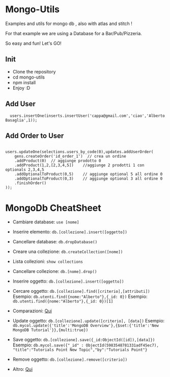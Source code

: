 # Mongo-Utils

Examples and utils for mongo db , also with atlas and stitch !

For that example we are using a Database for a Bar/Pub/Pizzeria.

So easy and fun! Let's GO!

## Init

 - Clone the repository
 - cd mongo-utils
 - npm install
 - Enjoy :D


## Add User 

```
  users.insertOne(inserts.insertUser('cappa@gmail.com','ciao','Alberto Basaglia',1));
```

## Add Order to User

```

users.updateOne(selections.users_by_code(0),updates.addUserOrder(
    gens.createOrder('id_order_1')  // crea un ordine
    .addProduct(0)  // aggiunge prodotto 0
    .addProduct(1,2,[2,3,4,5])    //aggiunge 2 prodotti 1 con optionals 2,3,4,5
    .addOptionalToProduct(0,5)    // aggiunge optional 5 all ordine 0
    .addOptionalToProduct(0,3)    // aggiunge optional 3 all ordine 0 
    .finishOrder()
));

```


# MongoDb CheatSheet

- Cambiare database: `use [nome]`

- Inserire elemento: `db.[collezione].insert([oggetto])`

- Cancellare database: `db.dropDatabase()`

- Creare una collezione: `db.createCollection([nome])`

- Lista collezioni: `show collections`

- Cancellare collezione: `db.[nome].drop()`

- Inserire oggetto: `db.[collezione].insert([oggetto])`

- Cercare oggetto: `db.[collezione].find([criterio],[attributi])`
    Esempio: `db.utenti.find({nome:"Alberto"},{_id: 0})`
    Esempio: `db.utenti.find({nome:"Alberto"},{_id: 0})[1]`

- Comparazioni: [Qui](https://www.tutorialspoint.com/mongodb/mongodb_query_document.htm)

- Update oggetto: `db.[collezione].update([criterio], [data])`
    Esempio: `db.mycol.update({'title':'MongoDB Overview'},{$set:{'title':'New MongoDB Tutorial'}},{multi:true})`

- Save oggetto: `db.[collezione].save({_id:ObjectId([id]),[data]})`
    Esempio: `db.mycol.save({"_id" : ObjectId(5983548781331adf45ec7), "title":"Tutorials Point New Topic","by":"Tutorials Point"}`

- Remove oggetto: `db.[collezione].remove([criterio])`

- Altro: [Qui](https://www.tutorialspoint.com/mongodb/)
